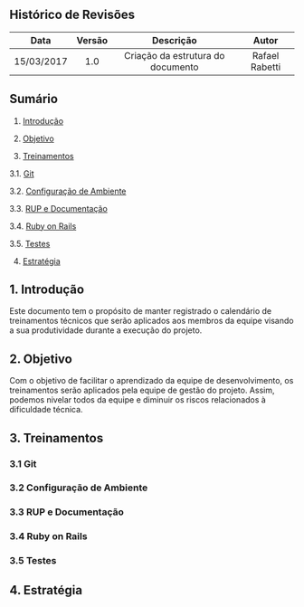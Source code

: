 ## Histórico de Revisões

| Data | Versão | Descrição | Autor |
|:----:|:------:|:---------:|:-----:|
|15/03/2017|1.0|Criação da estrutura do documento|Rafael Rabetti|

## Sumário
1.   [Introdução](#1-introdução)

2.   [Objetivo](#2-objetivo)

3.   [Treinamentos](#3-treinamentos)

3.1. [Git](#31-git)

3.2. [Configuração de Ambiente](#32-configuração-de-ambiente)

3.3. [RUP e Documentação](#33-rup-e-documentação)

3.4. [Ruby on Rails](#34-ruby-on-rails)

3.5. [Testes](#35-testes)

4.   [Estratégia](#4-estratégia) 

## 1. Introdução

Este documento tem o propósito de manter registrado o calendário de treinamentos técnicos que serão aplicados aos membros da equipe visando a sua produtividade durante a execução do projeto.

## 2. Objetivo

Com o objetivo de facilitar o aprendizado da equipe de desenvolvimento, os treinamentos serão aplicados pela equipe de gestão do projeto. Assim, podemos nivelar todos da equipe e diminuir os riscos relacionados à dificuldade técnica.

## 3. Treinamentos

### 3.1 Git

### 3.2 Configuração de Ambiente

### 3.3 RUP e Documentação

### 3.4 Ruby on Rails

### 3.5 Testes

## 4. Estratégia

